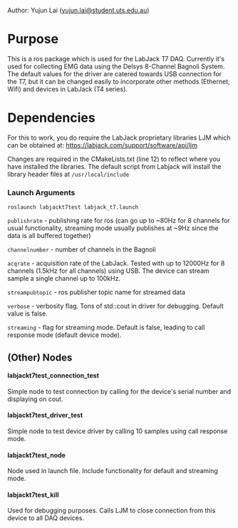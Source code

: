 Author: Yujun Lai (yujun.lai@student.uts.edu.au)

# Purpose
This is a ros package which is used for the LabJack T7 DAQ. Currently it's used for collecting EMG data using the Delsys 8-Channel Bagnoli System. The default values for the driver are catered towards USB connection for the T7, but it can be changed easily to incorporate other methods (Ethernet, Wifi) and devices in LabJack (T4 series).

# Dependencies
For this to work, you do require the LabJack proprietary libraries LJM which can be obtained at:
https://labjack.com/support/software/api/ljm

Changes are required in the CMakeLists.txt (line 12) to reflect where you have installed the libraries. The default script from Labjack will install the library header files at `/usr/local/include`

### Launch Arguments
```
roslaunch labjackt7test labjack_t7.launch
```

`publishrate` - publishing rate for ros (can go up to ~80Hz for 8 channels for usual functionality, streaming mode usually publishes at ~9Hz since the data is all buffered together)

`channelnumber` - number of channels in the Bagnoli

`acqrate` - acquisition rate of the LabJack. Tested with up to 12000Hz for 8 channels (1.5kHz for all channels) using USB. The device can stream sample a single channel up to 100kHz.

`streampubtopic` - ros publisher topic name for streamed data

`verbose` - verbosity flag. Tons of std::cout in driver for debugging. Default value is false.

`streaming` - flag for streaming mode. Default is false, leading to call response mode (default device mode).

## (Other) Nodes

#### labjackt7test_connection_test
Simple node to test connection by calling for the device's serial number and displaying on cout.

#### labjackt7test_driver_test
Simple node to test device driver by calling 10 samples using call response mode.

#### labjackt7test_node
Node used in launch file. Include functionality for default and streaming mode.

#### labjackt7test_kill
Used for debugging purposes. Calls LJM to close connection from this device to all DAQ devices.
